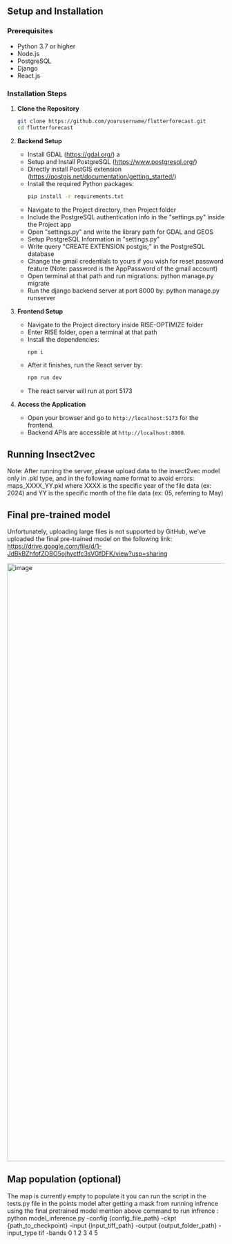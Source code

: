 ## Setup and Installation

### Prerequisites
- Python 3.7 or higher
- Node.js
- PostgreSQL
- Django
- React.js

### Installation Steps

1. **Clone the Repository**
   ```bash
   git clone https://github.com/yourusername/flutterforecast.git
   cd flutterforecast
   ```

2. **Backend Setup**
   - Install GDAL (https://gdal.org/) a
   - Setup and Install PostgreSQL (https://www.postgresql.org/)
   - Directly install PostGIS extension (https://postgis.net/documentation/getting_started/)
   - Install the required Python packages:
     ```bash
     pip install -r requirements.txt
     ```
   - Navigate to the Project directory, then Project folder
   - Include the PostgreSQL authentication info in the "settings.py" inside the Project app
   - Open "settings.py" and write the library path for GDAL and GEOS
   - Setup PostgreSQL Information in "settings.py"
   - Write query "CREATE EXTENSION postgis;" in the PostgreSQL database
   - Change the gmail credentials to yours if you wish for reset password feature (Note: password is the AppPassword of the gmail account)
   - Open terminal at that path and run migrations:
     python manage.py migrate
   - Run the django backend server at port 8000 by:
     python manage.py runserver

3. **Frontend Setup**
   - Navigate to the Project directory inside RISE-OPTIMIZE folder
   - Enter RISE folder, open a terminal at that path
   - Install the dependencies:
     ```bash
     npm i
     ```
   - After it finishes, run the React server by:
     ```bash
     npm run dev
     ```
   - The react server will run at port 5173

4. **Access the Application**
   - Open your browser and go to `http://localhost:5173` for the frontend.
   - Backend APIs are accessible at `http://localhost:8000`.

## Running Insect2vec
Note: After running the server, please upload data to the insect2vec model only in .pkl type,
and in the following name format to avoid errors: maps_XXXX_YY.pkl
where XXXX is the specific year of the file data (ex: 2024)
and YY is the specific month of the file  data (ex: 05, referring to May)

## Final pre-trained model
Unfortunately, uploading large files is not supported by GitHub, we've uploaded the 
final pre-trained model on the following link: https://drive.google.com/file/d/1-JdBkBZhfofZOBO5ojhyctfc3sVGfDFK/view?usp=sharing

<img width="1383" alt="image" src="https://github.com/user-attachments/assets/32e55bdc-7657-440f-9c4f-4ea72d172b1a">

## Map population (optional)
The map is currently empty to populate it you can run the script in the tests.py file in the points model after getting a mask from running infrence using the final pretrained model mention above 
command to run infrence : python model_inference.py -config {config_file_path} -ckpt {path_to_checkpoint} -input {input_tiff_path} -output {output_folder_path} -input_type tif -bands 0 1 2 3 4 5


